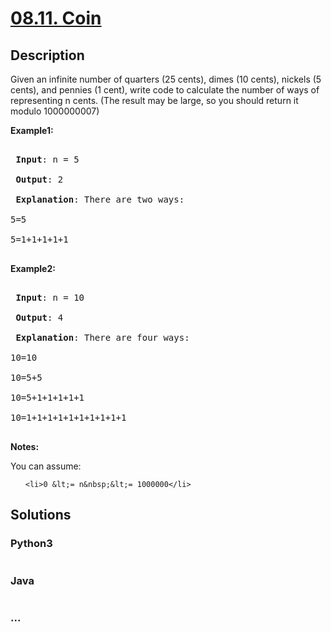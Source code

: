 # [08.11. Coin](https://leetcode-cn.com/problems/coin-lcci)

## Description
<p>Given an infinite number of quarters (25 cents), dimes (10 cents), nickels (5 cents), and pennies (1 cent), write code to calculate the number of ways of representing n cents.&nbsp;(The result may be large, so you should return it modulo 1000000007)</p>

<p><strong>Example1:</strong></p>

<pre>
<strong> Input</strong>: n = 5
<strong> Output</strong>: 2
<strong> Explanation</strong>: There are two ways:
5=5
5=1+1+1+1+1
</pre>

<p><strong>Example2:</strong></p>

<pre>
<strong> Input</strong>: n = 10
<strong> Output</strong>: 4
<strong> Explanation</strong>: There are four ways:
10=10
10=5+5
10=5+1+1+1+1+1
10=1+1+1+1+1+1+1+1+1+1
</pre>

<p><strong>Notes: </strong></p>

<p>You can assume:</p>

<ul>
	<li>0 &lt;= n&nbsp;&lt;= 1000000</li>
</ul>



## Solutions


### Python3

```python

```

### Java

```java

```

### ...
```

```
